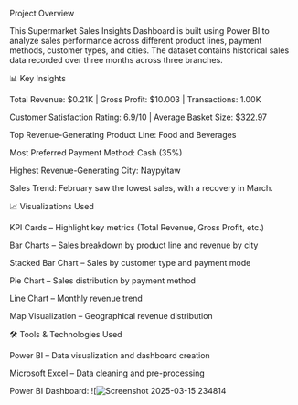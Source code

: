 Project Overview

This Supermarket Sales Insights Dashboard is built using Power BI to analyze sales performance across different product lines, payment methods, customer types, and cities. The dataset contains historical sales data recorded over three months across three branches.

📊 Key Insights

Total Revenue: $0.21K | Gross Profit: $10.003 | Transactions: 1.00K

Customer Satisfaction Rating: 6.9/10 | Average Basket Size: $322.97

Top Revenue-Generating Product Line: Food and Beverages

Most Preferred Payment Method: Cash (35%)

Highest Revenue-Generating City: Naypyitaw

Sales Trend: February saw the lowest sales, with a recovery in March.

📈 Visualizations Used

KPI Cards – Highlight key metrics (Total Revenue, Gross Profit, etc.)

Bar Charts – Sales breakdown by product line and revenue by city

Stacked Bar Chart – Sales by customer type and payment mode

Pie Chart – Sales distribution by payment method

Line Chart – Monthly revenue trend

Map Visualization – Geographical revenue distribution

🛠️ Tools & Technologies Used

Power BI – Data visualization and dashboard creation

Microsoft Excel – Data cleaning and pre-processing

Power BI Dashboard:
![![Screenshot 2025-03-15 234814](https://github.com/user-attachments/assets/b15d3c9e-10a4-45f8-86d2-a45291b535b2)
